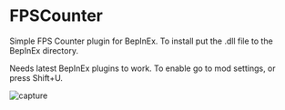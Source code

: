 # FPSCounter
Simple FPS Counter plugin for BepInEx. To install put the .dll file to the BepInEx directory.

Needs latest BepInEx plugins to work. To enable go to mod settings, or press Shift+U.

![capture](https://user-images.githubusercontent.com/39247311/40072224-60dd92b0-5873-11e8-852d-51c75d2c7f19.PNG)
